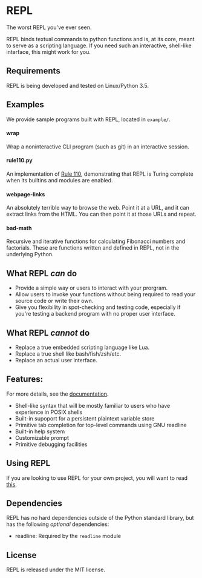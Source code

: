 # REPL

The worst REPL you've ever seen.

REPL binds textual commands to python functions and is, at its core, meant to
serve as a scripting language. If you need such an interactive, shell-like
interface, this might work for you.

## Requirements

REPL is being developed and tested on Linux/Python 3.5.

## Examples

We provide sample programs built with REPL, located in `example/`.

#### wrap

Wrap a noninteractive CLI program (such as git) in an interactive session.

#### rule110.py

An implementation of [Rule 110](https://en.wikipedia.org/wiki/Rule_110),
demonstrating that REPL is Turing complete when its builtins and modules are
enabled.

#### webpage-links

An absolutely terrible way to browse the web. Point it at a URL, and it can
extract links from the HTML. You can then point it at those URLs and repeat.

#### bad-math

Recursive and iterative functions for calculating Fibonacci numbers and
factorials. These are functions written and defined in REPL, not in the
underlying Python.

## What REPL _can_ do

* Provide a simple way or users to interact with your prorgram.
* Allow users to invoke your functions without being required to read your
  source code or write their own.
* Give you flexibility in spot-checking and testing code, especially if you're
  testing a backend program with no proper user interface.

## What REPL _cannot_ do

* Replace a true embedded scripting language like Lua.
* Replace a true shell like bash/fish/zsh/etc.
* Replace an actual user interface.

## Features:

For more details, see the [documentation](doc/index.md).

* Shell-like syntax that will be mostly familiar to users who have experience
  in POSIX shells
* Built-in supoport for a persistent plaintext variable store
* Primitive tab completion for top-level commands using GNU readline
* Built-in help system
* Customizable prompt
* Primitive debugging facilities

## Using REPL

If you are looking to use REPL for your own project, you will want to read
[this](doc/using-repl-code.md).

## Dependencies

REPL has no hard dependencies outside of the Python standard library, but has
the following _optional_ dependencies:

* readline: Required by the `readline` module

## License

REPL is released under the MIT license.

